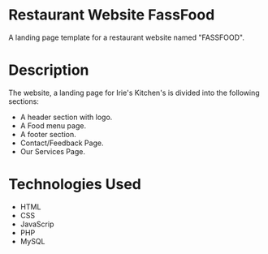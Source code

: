 # Restaurant Website FassFood
A landing page template for a restaurant website named "FASSFOOD".

# Description
The website, a landing page for Irie's Kitchen's is divided into the following sections:
* A header section with logo.
* A Food menu page.
* A footer section.
* Contact/Feedback Page.
* Our Services Page.
# Technologies Used
* HTML
* CSS
* JavaScrip
* PHP
* MySQL
